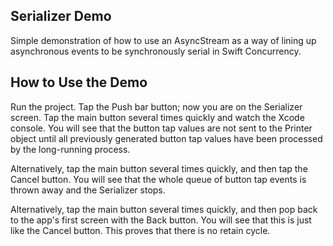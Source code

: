 ## Serializer Demo

Simple demonstration of how to use an AsyncStream as a way of lining up asynchronous events to be synchronously serial in Swift Concurrency.

## How to Use the Demo

Run the project. Tap the Push bar button; now you are on the Serializer screen. Tap the main button several times quickly and watch the Xcode console. You will see that the button tap values are not sent to the Printer object until all previously generated button tap values have been processed by the long-running process.

Alternatively, tap the main button several times quickly, and then tap the Cancel button. You will see that the whole queue of button tap events is thrown away and the Serializer stops.

Alternatively, tap the main button several times quickly, and then pop back to the app's first screen with the Back button. You will see that this is just like the Cancel button. This proves that there is no retain cycle.
